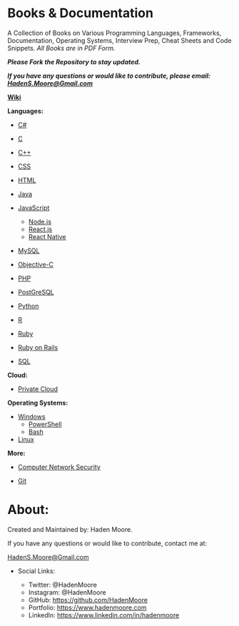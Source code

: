 # Books & Documentation
A Collection of Books on Various Programming Languages, Frameworks, Documentation, Operating Systems, Interview Prep, Cheat Sheets and Code Snippets. *All Books are in PDF Form.*

***Please Fork the Repository to stay updated.***

***If you have any questions or would like to contribute, please email:
HadenS.Moore@Gmail.com***

[**Wiki** ](https://github.com/HadenMoore/Books_Documentation/wiki)

**Languages:** 

- [C# ](https://github.com/HadenMoore/Books_Documentation/tree/master/C%23)

- [C](https://github.com/HadenMoore/Books_Documentation/tree/master/C)

- [C++](https://github.com/HadenMoore/Books_Documentation/tree/master/C%2B%2B)

- [CSS](https://github.com/HadenMoore/Books_Documentation/tree/master/CSS)
- [HTML](https://github.com/HadenMoore/Books_Documentation/tree/master/HTML)
- [Java](https://github.com/HadenMoore/Books_Documentation/tree/master/Java)
- [JavaScript](https://github.com/HadenMoore/Books_Documentation/tree/master/JavaScript)
  * [Node.js](https://github.com/HadenMoore/Books_Documentation/tree/master/JavaScript/Node%20JS)
  * [React.js](https://github.com/HadenMoore/Books_Documentation/tree/master/JavaScript/React%20JS)
  * [React Native](https://github.com/HadenMoore/Books_Documentation/tree/master/JavaScript/React%20Native) 
- [MySQL](https://github.com/HadenMoore/Books_Documentation/tree/master/MySQL) 
- [Objective-C](https://github.com/HadenMoore/Books_Documentation/tree/master/Objective-C)
- [PHP](https://github.com/HadenMoore/Books_Documentation/tree/master/PHP)
- [PostGreSQL](https://github.com/HadenMoore/Books_Documentation/tree/master/PostGreSQL)
- [Python](https://github.com/HadenMoore/Books_Documentation/tree/master/Python)
- [R](https://github.com/HadenMoore/Books_Documentation/tree/master/R) 
- [Ruby](https://github.com/HadenMoore/Books_Documentation/tree/master/Ruby) 
- [Ruby on Rails](https://github.com/HadenMoore/Books_Documentation/tree/master/Ruby%20on%20Rails)
- [SQL](https://github.com/HadenMoore/Books_Documentation/tree/master/SQL)

**Cloud:**
- [Private Cloud](https://github.com/HadenMoore/Books_Documentation/tree/master/Private%20Cloud)


**Operating Systems:**
- [Windows](https://github.com/HadenMoore/Books_Documentation/tree/master/Windows) 
  * [PowerShell](https://github.com/HadenMoore/Books_Documentation/tree/master/Windows/PowerShell) 
  * [Bash](https://github.com/HadenMoore/Books_Documentation/tree/master/Windows/Bash)
- [Linux](https://github.com/HadenMoore/Books_Documentation/tree/master/Linux) 

**More:** 

- [Computer Network Security](https://github.com/HadenMoore/Books_Documentation/tree/master/Computer%20Network%20Sec)

- [Git](https://github.com/HadenMoore/Books_Documentation/tree/master/Git)

# About: 
Created and Maintained by: 
Haden Moore. 

If you have any questions or would like to contribute, contact me at:

HadenS.Moore@Gmail.com 

 - Social Links: 
 
	- Twitter: @HadenMoore
	- Instagram: @HadenMoore
	- GitHub: https://github.com/HadenMoore
	- Portfolio: https://www.hadenmoore.com 
	- LinkedIn: https://www.linkedin.com/in/hadenmoore
